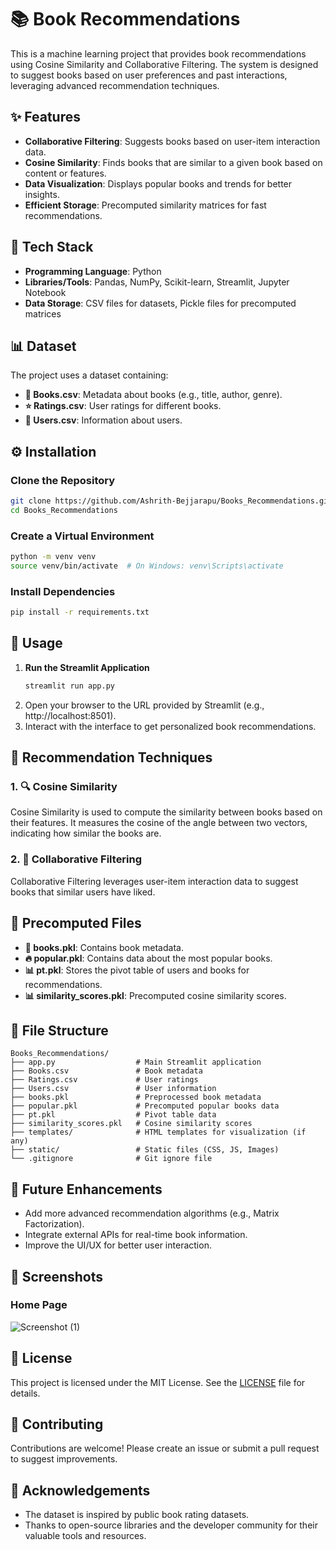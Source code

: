 # 📚 Book Recommendations

This is a machine learning project that provides book recommendations using Cosine Similarity and Collaborative Filtering. The system is designed to suggest books based on user preferences and past interactions, leveraging advanced recommendation techniques.
## ✨ Features
- **Collaborative Filtering**: Suggests books based on user-item interaction data.
- **Cosine Similarity**: Finds books that are similar to a given book based on content or features.
- **Data Visualization**: Displays popular books and trends for better insights.
- **Efficient Storage**: Precomputed similarity matrices for fast recommendations.

## 🔧 Tech Stack
- **Programming Language**: Python
- **Libraries/Tools**: Pandas, NumPy, Scikit-learn, Streamlit, Jupyter Notebook
- **Data Storage**: CSV files for datasets, Pickle files for precomputed matrices

## 📊 Dataset
The project uses a dataset containing:
- **📘 Books.csv**: Metadata about books (e.g., title, author, genre).
- **⭐ Ratings.csv**: User ratings for different books.
- **👤 Users.csv**: Information about users.

## ⚙ Installation

### Clone the Repository
```bash
git clone https://github.com/Ashrith-Bejjarapu/Books_Recommendations.git
cd Books_Recommendations
```

### Create a Virtual Environment
```bash
python -m venv venv
source venv/bin/activate  # On Windows: venv\Scripts\activate
```

### Install Dependencies
```bash
pip install -r requirements.txt
```

## 🚀 Usage

1. **Run the Streamlit Application**
   ```bash
   streamlit run app.py
   ```
2. Open your browser to the URL provided by Streamlit (e.g., http://localhost:8501).
3. Interact with the interface to get personalized book recommendations.

## 🧠 Recommendation Techniques

### 1. 🔍 Cosine Similarity
Cosine Similarity is used to compute the similarity between books based on their features. It measures the cosine of the angle between two vectors, indicating how similar the books are.

### 2. 🤝 Collaborative Filtering
Collaborative Filtering leverages user-item interaction data to suggest books that similar users have liked.

## 📂 Precomputed Files
- **📄 books.pkl**: Contains book metadata.
- **🔥 popular.pkl**: Contains data about the most popular books.
- **📊 pt.pkl**: Stores the pivot table of users and books for recommendations.
- **📊 similarity_scores.pkl**: Precomputed cosine similarity scores.

## 📁 File Structure

```
Books_Recommendations/
├── app.py                  # Main Streamlit application
├── Books.csv               # Book metadata
├── Ratings.csv             # User ratings
├── Users.csv               # User information
├── books.pkl               # Preprocessed book metadata
├── popular.pkl             # Precomputed popular books data
├── pt.pkl                  # Pivot table data
├── similarity_scores.pkl   # Cosine similarity scores
├── templates/              # HTML templates for visualization (if any)
├── static/                 # Static files (CSS, JS, Images)
└── .gitignore              # Git ignore file
```

## 🌟 Future Enhancements
- Add more advanced recommendation algorithms (e.g., Matrix Factorization).
- Integrate external APIs for real-time book information.
- Improve the UI/UX for better user interaction.

## 📸 Screenshots

### Home Page
![Screenshot (1)](https://github.com/user-attachments/assets/3daff1fc-2af8-42d7-96a9-0f379ec7c9ca)


## 📜 License
This project is licensed under the MIT License. See the [LICENSE](LICENSE) file for details.

## 🤝 Contributing
Contributions are welcome! Please create an issue or submit a pull request to suggest improvements.

## 🙌 Acknowledgements
- The dataset is inspired by public book rating datasets.
- Thanks to open-source libraries and the developer community for their valuable tools and resources.


